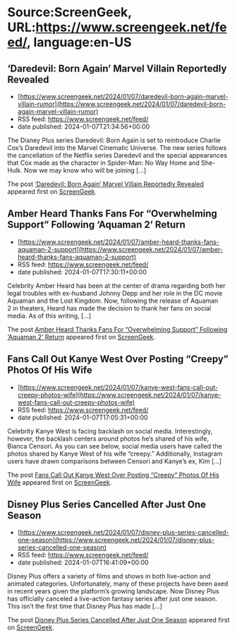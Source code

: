 # Source:ScreenGeek, URL:https://www.screengeek.net/feed/, language:en-US

## ‘Daredevil: Born Again’ Marvel Villain Reportedly Revealed
 - [https://www.screengeek.net/2024/01/07/daredevil-born-again-marvel-villain-rumor](https://www.screengeek.net/2024/01/07/daredevil-born-again-marvel-villain-rumor)
 - RSS feed: https://www.screengeek.net/feed/
 - date published: 2024-01-07T21:34:56+00:00

<p>The Disney Plus series Daredevil: Born Again is set to reintroduce Charlie Cox&#8217;s Daredevil into the Marvel Cinematic Universe. The new series follows the cancellation of the Netflix series Daredevil and the special appearances that Cox made as the character in Spider-Man: No Way Home and She-Hulk. Now we may know who will be joining [...]</p>
<p>The post <a href="https://www.screengeek.net/2024/01/07/daredevil-born-again-marvel-villain-rumor/">&#8216;Daredevil: Born Again&#8217; Marvel Villain Reportedly Revealed</a> appeared first on <a href="https://www.screengeek.net">ScreenGeek</a>.</p>

## Amber Heard Thanks Fans For “Overwhelming Support” Following ‘Aquaman 2’ Return
 - [https://www.screengeek.net/2024/01/07/amber-heard-thanks-fans-aquaman-2-support](https://www.screengeek.net/2024/01/07/amber-heard-thanks-fans-aquaman-2-support)
 - RSS feed: https://www.screengeek.net/feed/
 - date published: 2024-01-07T17:30:11+00:00

<p>Celebrity Amber Heard has been at the center of drama regarding both her legal troubles with ex-husband Johnny Depp and her role in the DC movie Aquaman and the Lost Kingdom. Now, following the release of Aquaman 2 in theaters, Heard has made the decision to thank her fans on social media. As of this writing, [...]</p>
<p>The post <a href="https://www.screengeek.net/2024/01/07/amber-heard-thanks-fans-aquaman-2-support/">Amber Heard Thanks Fans For &#8220;Overwhelming Support&#8221; Following &#8216;Aquaman 2&#8217; Return</a> appeared first on <a href="https://www.screengeek.net">ScreenGeek</a>.</p>

## Fans Call Out Kanye West Over Posting “Creepy” Photos Of His Wife
 - [https://www.screengeek.net/2024/01/07/kanye-west-fans-call-out-creepy-photos-wife](https://www.screengeek.net/2024/01/07/kanye-west-fans-call-out-creepy-photos-wife)
 - RSS feed: https://www.screengeek.net/feed/
 - date published: 2024-01-07T17:05:31+00:00

<p>Celebrity Kanye West is facing backlash on social media. Interestingly, however, the backlash centers around photos he&#8217;s shared of his wife, Bianca Censori. As you can see below, social media users have called the photos shared by Kanye West of his wife &#8220;creepy.&#8221; Additionally, Instagram users have drawn comparisons between Censori and Kanye&#8217;s ex, Kim [...]</p>
<p>The post <a href="https://www.screengeek.net/2024/01/07/kanye-west-fans-call-out-creepy-photos-wife/">Fans Call Out Kanye West Over Posting &#8220;Creepy&#8221; Photos Of His Wife</a> appeared first on <a href="https://www.screengeek.net">ScreenGeek</a>.</p>

## Disney Plus Series Cancelled After Just One Season
 - [https://www.screengeek.net/2024/01/07/disney-plus-series-cancelled-one-season](https://www.screengeek.net/2024/01/07/disney-plus-series-cancelled-one-season)
 - RSS feed: https://www.screengeek.net/feed/
 - date published: 2024-01-07T16:41:09+00:00

<p>Disney Plus offers a variety of films and shows in both live-action and animated categories. Unfortunately, many of these projects have been axed in recent years given the platform&#8217;s growing landscape. Now Disney Plus has officially canceled a live-action fantasy series after just one season. This isn&#8217;t the first time that Disney Plus has made [...]</p>
<p>The post <a href="https://www.screengeek.net/2024/01/07/disney-plus-series-cancelled-one-season/">Disney Plus Series Cancelled After Just One Season</a> appeared first on <a href="https://www.screengeek.net">ScreenGeek</a>.</p>

